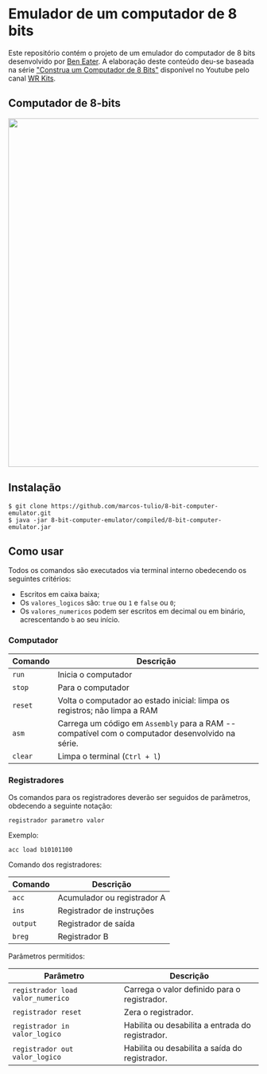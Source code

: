 # Emulador de um computador de 8 bits
 Este repositório contém o projeto de um emulador do computador de 8 bits desenvolvido por <a href="https://www.youtube.com/user/eaterbc/featured">Ben Eater</a>. 
 A elaboração deste conteúdo deu-se baseada na série <a href="https://www.youtube.com/watch?v=2llmPWBYvQo&list=PLZ8dBTV2_5HTB43Mhfz-TyIATkECrp8XY">"Construa um Computador de 8 Bits"</a> disponível no Youtube pelo canal <a href="https://www.youtube.com/channel/UCazAvTtoRlOrFDWDJDB2DKQ">WR Kits</a>.
 
## Computador de 8-bits
<p align="center">
<img width="700" src="https://github.com/mrcapybara/8-bit-computer-emulator/blob/master/git-resources/example-00.jpg"/>
</p>
 
## Instalação
```|
$ git clone https://github.com/marcos-tulio/8-bit-computer-emulator.git
$ java -jar 8-bit-computer-emulator/compiled/8-bit-computer-emulator.jar
```
 
## Como usar

Todos os comandos são executados via terminal interno obedecendo os seguintes critérios:

- Escritos em caixa baixa; 
- Os `valores_logicos` são: `true` ou `1` e `false` ou `0`;
- Os `valores_numericos` podem ser escritos em decimal ou em binário, acrescentando `b` ao seu início.

### Computador
Comando|Descrição|
-|-|
`run` |Inicia o computador
`stop`|Para o computador
`reset`|Volta o computador ao estado inicial: limpa os registros; não limpa a RAM
`asm`|Carrega um código em `Assembly` para a RAM -- compatível com o computador desenvolvido na série.
`clear`|Limpa o terminal (`Ctrl + l`)

### Registradores

Os comandos para os registradores deverão ser seguidos de parâmetros, obdecendo a seguinte notação:

`registrador parametro valor`

Exemplo:

`acc load b10101100`

Comando dos registradores:

Comando|Descrição|
-|-|
`acc` |Acumulador ou registrador A
`ins`|Registrador de instruções
`output`|Registrador de saída
`breg`|Registrador B

Parâmetros permitidos:

Parâmetro|Descrição|
-|-|
`registrador load valor_numerico`|Carrega o valor definido para o registrador.
`registrador reset`|Zera o registrador.
`registrador in valor_logico`|Habilita ou desabilita a entrada do registrador.
`registrador out valor_logico`|Habilita ou desabilita a saída do registrador.
